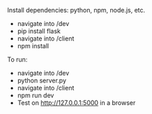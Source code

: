 Install dependencies: python, npm, node.js, etc.
* navigate into /dev
* pip install flask
* navigate into /client
* npm install

To run:
* navigate into /dev
* python server.py
* navigate into /client
* npm run dev
* Test on http://127.0.0.1:5000 in a browser